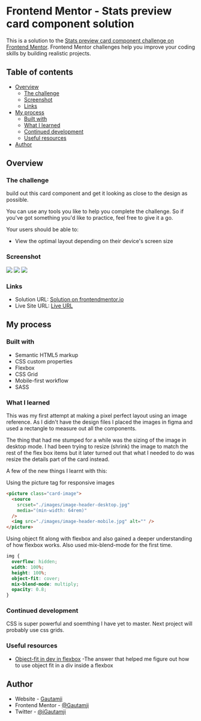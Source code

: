 # Frontend Mentor - Stats preview card component solution

This is a solution to the [Stats preview card component challenge on Frontend Mentor](https://www.frontendmentor.io/challenges/stats-preview-card-component-8JqbgoU62). Frontend Mentor challenges help you improve your coding skills by building realistic projects.

## Table of contents

- [Overview](#overview)
  - [The challenge](#the-challenge)
  - [Screenshot](#screenshot)
  - [Links](#links)
- [My process](#my-process)
  - [Built with](#built-with)
  - [What I learned](#what-i-learned)
  - [Continued development](#continued-development)
  - [Useful resources](#useful-resources)
- [Author](#author)

## Overview

### The challenge

build out this card component and get it looking as close to the design as possible.

You can use any tools you like to help you complete the challenge. So if you've got something you'd like to practice, feel free to give it a go.

Your users should be able to:

- View the optimal layout depending on their device's screen size

### Screenshot

![](./screenshot_desktop.jpg)
![](./screenshot_tablet.jpg)
![](./screenshot_mobile.jpg)

### Links

- Solution URL: [Solution on frontendmentor.io](https://www.frontendmentor.io/solutions/stats-preview-card-component-using-sass-and-flexbox-jRhHGUhqb)
- Live Site URL: [Live URL](https://gautamji.github.io/frontendmentor/Stats%20preview%20card%20component/)

## My process

### Built with

- Semantic HTML5 markup
- CSS custom properties
- Flexbox
- CSS Grid
- Mobile-first workflow
- SASS

### What I learned

This was my first attempt at making a pixel perfect layout using an image reference. As I didn't have the design files I placed the images in figma and used a rectangle to measure out all the components.

The thing that had me stumped for a while was the sizing of the image in desktop mode. I had been trying to resize (shrink) the image to match the rest of the flex box items but it later turned out that what I needed to do was resize the details part of the card instead.

A few of the new things I learnt with this:

Using the picture tag for responsive images

```html
<picture class="card-image">
  <source
    srcset="./images/image-header-desktop.jpg"
    media="(min-width: 64rem)"
  />
  <img src="./images/image-header-mobile.jpg" alt="" />
</picture>
```

Using object fit along with flexbox and also gained a deeper understanding of how flexbox works.
Also used mix-blend-mode for the first time.

```css
img {
  overflow: hidden;
  width: 100%;
  height: 100%;
  object-fit: cover;
  mix-blend-mode: multiply;
  opacity: 0.8;
}
```

### Continued development

CSS is super powerful and soemthing I have yet to master. Next project will probably use css grids.

### Useful resources

- [Object-fit in dev in flexbox](https://stackoverflow.com/a/37133495/4154758) -The answer that helped me figure out how to use object fit in a div inside a flexbox

## Author

- Website - [Gautamji](https://gautamji.com)
- Frontend Mentor - [@Gautamji](hhttps://www.frontendmentor.io/profile/Gautamji)
- Twitter - [@iGautamji](https://www.twitter.com/iGautamji)
